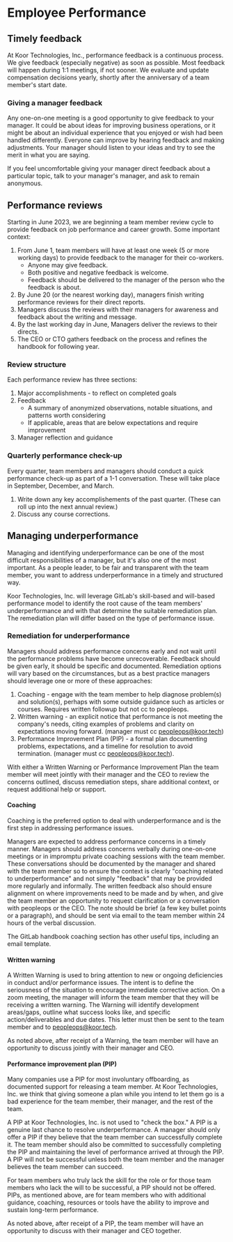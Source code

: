 # Employee Performance

## Timely feedback

At Koor Technologies, Inc., performance feedback is a continuous process. We give feedback (especially negative) as soon as possible. Most feedback will happen during 1:1 meetings, if not sooner. We evaluate and update compensation decisions yearly, shortly after the anniversary of a team member's start date.

### Giving a manager feedback

Any one-on-one meeting is a good opportunity to give feedback to your manager. It could be about ideas for improving business operations, or it might be about an individual experience that you enjoyed or wish had been handled differently. Everyone can improve by hearing feedback and making adjustments. Your manager should listen to your ideas and try to see the merit in what you are saying.

If you feel uncomfortable giving your manager direct feedback about a particular topic, talk to your manager's manager, and ask to remain anonymous.

## Performance reviews

Starting in June 2023, we are beginning a team member review cycle to provide feedback on job performance and career growth. Some important context:

1. From June 1, team members will have at least one week (5 or more working days) to provide feedback to the manager for their co-workers.
    - Anyone may give feedback.
    - Both positive and negative feedback is welcome.
    - Feedback should be delivered to the manager of the person who the feedback is about.
2. By June 20 (or the nearest working day), managers finish writing performance reviews for their direct reports.
3. Managers discuss the reviews with their managers for awareness and feedback about the writing and message.
4. By the last working day in June, Managers deliver the reviews to their directs.
5. The CEO or CTO gathers feedback on the process and refines the handbook for following year.

### Review structure

Each performance review has three sections:

1. Major accomplishments - to reflect on completed goals
2. Feedback
   - A summary of anonymized observations, notable situations, and patterns worth considering
   - If applicable, areas that are below expectations and require improvement
3. Manager reflection and guidance

### Quarterly performance check-up

Every quarter, team members and managers should conduct a quick performance check-up as part of a 1-1 conversation. These will take place in September, December, and March.

1. Write down any key accomplishements of the past quarter. (These can roll up into the next annual review.)
2. Discuss any course corrections.

## Managing underperformance

Managing and identifying underperformance can be one of the most difficult responsibilities of a manager, but it's also one of the most important. As a people leader, to be fair and transparent with the team member, you want to address underperformance in a timely and structured way.

Koor Technologies, Inc. will leverage GitLab's skill-based and will-based performance model to identify the root cause of the team members' underperformance and with that determine the suitable remediation plan. The remediation plan will differ based on the type of performance issue.

### Remediation for underperformance

Managers should address performance concerns early and not wait until the performance problems have become unrecoverable. Feedback should be given early, it should be specific and documented. Remediation options will vary based on the circumstances, but as a best practice managers should leverage one or more of these approaches:

1. Coaching - engage with the team member to help diagnose problem(s) and solution(s), perhaps with some outside guidance such as articles or courses. Requires written followup but not cc to peopleops.
2. Written warning - an explicit notice that performance is not meeting the company's needs, citing examples of problems and clarity on expectations moving forward. (manager must cc peopleops@koor.tech)
3. Performance Improvement Plan (PIP) - a formal plan documenting problems, expectations, and a timeline for resolution to avoid termination. (manager must cc peopleops@koor.tech).

With either a Written Warning or Performance Improvement Plan the team member will meet jointly with their manager and the CEO to review the concerns outlined, discuss remediation steps, share additional context, or request additional help or support.

#### Coaching

Coaching is the preferred option to deal with underperformance and is the first step in addressing performance issues.

Managers are expected to address performance concerns in a timely manner. Managers should address concerns verbally during one-on-one meetings or in impromptu private coaching sessions with the team member. These conversations should be documented by the manager and shared with the team member so to ensure the context is clearly "coaching related to underperformance" and not simply "feedback" that may be provided more regularly and informally. The written feedback also should ensure alignment on where improvements need to be made and by when, and give the team member an opportunity to request clarification or a conversation with peopleops or the CEO. The note should be brief (a few key bullet points or a paragraph), and should be sent via email to the team member within 24 hours of the verbal discussion.

The GitLab handbook coaching section has other useful tips, including an email template.

#### Written warning

A Written Warning is used to bring attention to new or ongoing deficiencies in conduct and/or performance issues. The intent is to define the seriousness of the situation to encourage immediate corrective action. On a zoom meeting, the manager will inform the team member that they will be receiving a written warning. The Warning will identify development areas/gaps, outline what success looks like, and specific action/deliverables and due dates. This letter must then be sent to the team member and to peopleops@koor.tech.

As noted above, after receipt of a Warning, the team member will have an opportunity to discuss jointly with their manager and CEO.

#### Performance improvement plan (PIP)

Many companies use a PIP for most involuntary offboarding, as documented support for releasing a team member. At Koor Technologies, Inc. we think that giving someone a plan while you intend to let them go is a bad experience for the team member, their manager, and the rest of the team.

A PIP at Koor Technologies, Inc. is not used to "check the box." A PIP is a genuine last chance to resolve underperformance. A manager should only offer a PIP if they believe that the team member can successfully complete it. The team member should also be committed to successfully completing the PIP and maintaining the level of performance arrived at through the PIP. A PIP will not be successful unless both the team member and the manager believes the team member can succeed.

For team members who truly lack the skill for the role or for those team members who lack the will to be successful, a PIP should not be offered. PIPs, as mentioned above, are for team members who with additional guidance, coaching, resources or tools have the ability to improve and sustain long-term performance.

As noted above, after receipt of a PIP, the team member will have an opportunity to discuss with their manager and CEO together.
